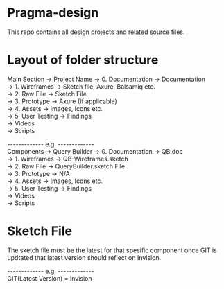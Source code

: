 # Pragma-design
This repo contains all design projects and related source files.

# Layout of folder structure

Main Section -> Project Name -> 0. Documentation -> Documentation<br>
                             -> 1. Wireframes -> Sketch file, Axure, Balsamiq etc.<br>
                             -> 2. Raw File -> Sketch File<br>
                             -> 3. Prototype -> Axure (If applicable)<br>
                             -> 4. Assets -> Images, Icons etc.<br>
                             -> 5. User Testing -> Findings<br>
                                                -> Videos<br>
                                                -> Scripts

------------- e.g. -------------<br>
Components -> Query Builder  -> 0. Documentation -> QB.doc<br>
                             -> 1. Wireframes -> QB-Wireframes.sketch<br>
                             -> 2. Raw File -> QueryBuilder.sketch File<br>
                             -> 3. Prototype -> N/A<br>
                             -> 4. Assets -> Images, Icons etc.<br>
                             -> 5. User Testing -> Findings<br>
                                                -> Videos<br>
                                                -> Scripts


# Sketch File

The sketch file must be the latest for that spesific component once GIT is
updtated that latest version should reflect on Invision.

------------- e.g. -------------<br>
GIT(Latest Version) = Invision
